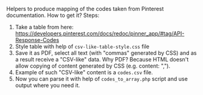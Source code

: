 Helpers to produce mapping of the codes taken from Pinterest documentation. How to get it? Steps:
1. Take a table from here: https://developers.pinterest.com/docs/redoc/pinner_app/#tag/API-Response-Codes
2. Style table with help of `csv-like-table-style.css` file
3. Save it as PDF, select all text (with "commas" generated by CSS) and as a result receive a "CSV-like" data.
   Why PDF? Because HTML doesn't allow copying of content generated by CSS (e.g. content: ",").
4. Example of such "CSV-like" content is a `codes.csv` file.
5. Now you can parse it with help of `codes_to_array.php` script and use output where you need it.
